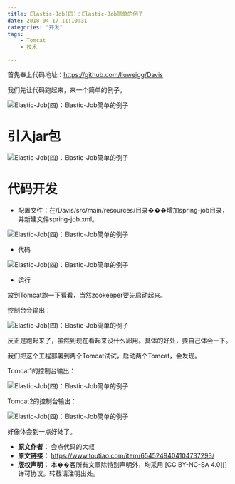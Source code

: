 ```yaml
---
title: Elastic-Job(四)：Elastic-Job简单的例子
date: 2018-04-17 11:10:31
categories: "开发"
tags:
	- Tomcat
	- 技术

---
```


首先奉上代码地址：https://github.com/liuweigg/Davis

我们先让代码跑起来，来一个简单的例子。

![Elastic-Job(四)：Elastic-Job简单的例子][Elastic-Job_Elastic-Job]

# 引入jar包 #

![Elastic-Job(四)：Elastic-Job简单的例子][Elastic-Job_Elastic-Job 1]

# 代码开发 #

 *  配置文件：在/Davis/src/main/resources/目录���增加spring-job目录，并新建文件spring-job.xml。

![Elastic-Job(四)：Elastic-Job简单的例子][Elastic-Job_Elastic-Job 2]

 *  代码

![Elastic-Job(四)：Elastic-Job简单的例子][Elastic-Job_Elastic-Job 3]

 *  运行

放到Tomcat跑一下看看，当然zookeeper要先启动起来。

控制台会输出：

![Elastic-Job(四)：Elastic-Job简单的例子][Elastic-Job_Elastic-Job 4]

反正是跑起来了，虽然到现在看起来没什么卵用。具体的好处，要自己体会一下。

我们把这个工程部署到两个Tomcat试试，启动两个Tomcat，会发现。

Tomcat1的控制台输出：

![Elastic-Job(四)：Elastic-Job简单的例子][Elastic-Job_Elastic-Job 5]

Tomcat2的控制台输出：

![Elastic-Job(四)：Elastic-Job简单的例子][Elastic-Job_Elastic-Job 6]

好像体会到一点好处了。


[Elastic-Job_Elastic-Job]: /pro/os/crawler/BBNM-VN2M-RBEM.jpg
[Elastic-Job_Elastic-Job 1]: /pro/os/crawler/RVU2-QBYZ-NZ2U.jpg
[Elastic-Job_Elastic-Job 2]: http://p3.pstatp.com/large/pgc-image/15239343594496635deaaf5
[Elastic-Job_Elastic-Job 3]: http://p9.pstatp.com/large/pgc-image/1523934383439e39b5b73bd
[Elastic-Job_Elastic-Job 4]: /pro/os/crawler/JVEI-7FFN-NVAQ.jpg
[Elastic-Job_Elastic-Job 5]: /pro/os/crawler/JJUA-BAIM-ZVVR.jpg
[Elastic-Job_Elastic-Job 6]: /pro/os/crawler/3I6V-MUMV-UYVF.jpg
 *  **原文作者：** 会点代码的大叔
 *  **原文链接：** https://www.toutiao.com/item/6545249404104737293/
 *  **版权声明：** 本��客所有文章除特别声明外，均采用 [CC BY-NC-SA 4.0][] 许可协议。转载请注明出处。
